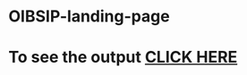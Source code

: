 # OIBSIP-landing-page

# To see the output [CLICK HERE](https://ashutosh50.github.io/OIBSIP-landing-page/)

